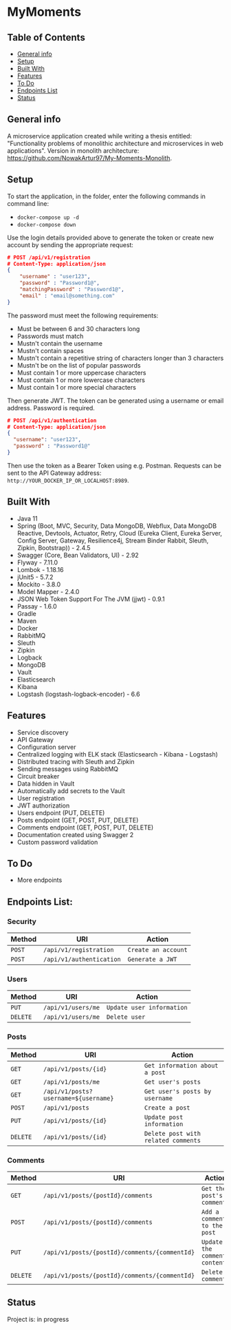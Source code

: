 # MyMoments

## Table of Contents

- [General info](#general-info)
- [Setup](#setup)
- [Built With](#built-with)
- [Features](#features)
- [To Do](#to-do)
- [Endpoints List](#endpoints-list)
- [Status](#status)

## General info

A microservice application created while writing a thesis entitled: "Functionality problems of monolithic architecture and microservices in web applications". Version in monolith architecture: https://github.com/NowakArtur97/My-Moments-Monolith.

## Setup

To start the application, in the folder, enter the following commands in command line:

- `docker-compose up -d`
- `docker-compose down`

Use the login details provided above to generate the token or create new account by sending the appropriate request:

```json
# POST /api/v1/registration
# Content-Type: application/json
{
    "username" : "user123",
    "password" : "Password1@",
    "matchingPassword" : "Password1@",
    "email" : "email@something.com"
}
```

The password must meet the following requirements:

- Must be between 6 and 30 characters long
- Passwords must match
- Mustn't contain the username
- Mustn't contain spaces
- Mustn't contain a repetitive string of characters longer than 3 characters
- Mustn't be on the list of popular passwords
- Must contain 1 or more uppercase characters
- Must contain 1 or more lowercase characters
- Must contain 1 or more special characters

Then generate JWT. The token can be generated using a username or email address. Password is required.

```json
# POST /api/v1/authentication
# Content-Type: application/json
{
  "username": "user123",
  "password" : "Password1@"
}
```

Then use the token as a Bearer Token using e.g. Postman. Requests can be sent to the API Gateway address: `http://YOUR_DOCKER_IP_OR_LOCALHOST:8989`.

## Built With

- Java 11
- Spring (Boot, MVC, Security, Data MongoDB, Webflux, Data MongoDB Reactive, Devtools, Actuator, Retry, Cloud (Eureka Client, Eureka Server, Config Server, Gateway, Resilience4j, Stream Binder Rabbit, Sleuth, Zipkin, Bootstrap)) - 2.4.5
- Swagger (Core, Bean Validators, UI) - 2.92
- Flyway - 7.11.0
- Lombok - 1.18.16
- jUnit5 - 5.7.2
- Mockito - 3.8.0
- Model Mapper - 2.4.0
- JSON Web Token Support For The JVM (jjwt) - 0.9.1
- Passay - 1.6.0
- Gradle
- Maven
- Docker
- RabbitMQ
- Sleuth
- Zipkin
- Logback
- MongoDB
- Vault
- Elasticsearch
- Kibana
- Logstash (logstash-logback-encoder) - 6.6

## Features

- Service discovery
- API Gateway
- Configuration server
- Centralized logging with ELK stack (Elasticsearch - Kibana - Logstash)
- Distributed tracing with Sleuth and Zipkin
- Sending messages using RabbitMQ
- Circuit breaker
- Data hidden in Vault
- Automatically add secrets to the Vault
- User registration
- JWT authorization
- Users endpoint (PUT, DELETE)
- Posts endpoint (GET, POST, PUT, DELETE)
- Comments endpoint (GET, POST, PUT, DELETE)
- Documentation created using Swagger 2
- Custom password validation

## To Do

- More endpoints

## Endpoints List:

### Security

| Method | URI                      | Action                                |
| ------ | ------------------------ | ------------------------------------- |
| `POST` | `/api/v1/registration`   | `Create an account`    |
| `POST` | `/api/v1/authentication` | `Generate a JWT`                        |

### Users

| Method    | URI                          | Action                                                               |
| --------- | ---------------------------- | -------------------------------------------------------------------- |
| `PUT`     | `/api/v1/users/me`        | `Update user information`                                      |
| `DELETE`     | `/api/v1/users/me`        | `Delete user`                                      |

### Posts

| Method    | URI                          | Action                                                               |
| --------- | ---------------------------- | -------------------------------------------------------------------- |
| `GET`     | `/api/v1/posts/{id}` | `Get information about a post`                     |
| `GET`     | `/api/v1/posts/me` | `Get user's posts`                     |
| `GET`     | `/api/v1/posts?username=${username}`        | `Get user's posts by username`
| `POST`     | `/api/v1/posts`        | `Create a post`
| `PUT`     | `/api/v1/posts/{id}`        | `Update post information`                                      |
| `DELETE`     | `/api/v1/posts/{id}`        | `Delete post with related comments`                                      |

### Comments

| Method    | URI                          | Action                                                               |
| --------- | ---------------------------- | -------------------------------------------------------------------- |
| `GET`     | `/api/v1/posts/{postId}/comments` | `Get the post's comments`                     |
| `POST`     | `/api/v1/posts/{postId}/comments`        | `Add a comment to the post`
| `PUT`     | `/api/v1/posts/{postId}/comments/{commentId}`        | `Update the comment content`                                      |
| `DELETE`     | `/api/v1/posts/{postId}/comments/{commentId}`        | `Delete comment`                                      |

## Status

Project is: in progress
